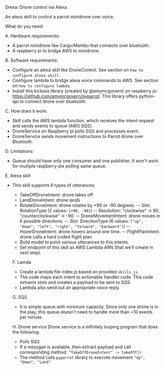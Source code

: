 Drexa: Drone control via Alexa.

An alexa skill to control a parrot minidrone over voice.

What do you need:

A. Hardware requirements:
- A parrot minidrone like Cargo/Mambo that connects over bluetooth.
- A raspberry pi to bridge AWS to minidrone.

B. Software requirements:
- Configure an alexa skill like DroneControl. See section on `how to configure alexa skill`.
- Configure lambda to bridge alexa voice commands to AWS. See section on `how to configure lambda`.
- Install this kickass library (created by @amymcgovern) on raspberry pi: https://github.com/amymcgovern/pyparrot. This library offers python-api to connect drone over bluetooth.

C. How does it work:
- Skill calls the AWS lambda function, which receives the intent request and sends events to queue (AWS SQS).
- DroneService on Raspberry pi polls SQS and processes event.
- DroneService sends movement instructions to Parrot drone over Bluetooth.

D. Limitations:
- Queue should have only one consumer and one publisher. It won't work for multiple raspberry-pis polling same queue.

E. Alexa skill
- This skill supports 6 types of utterances:
  - TakeOffDroneIntent: drone takes off
  - LandDroneIntent: drone lands
  - RotateDroneIntent: drone rotates by +90 or -90 degrees. 
    -- Slot: RotationType (2 values: `[+90, -90]`)
    -- Resolution: "clockwise" -> 90, "counterclockwise" -> -90.
  -- DroneMovementIntent: drone moves in 6 possible directions. 
    -- Slot: DirectionType (6 values: `["up", "down", "left", "right", "forward", "backward"]`)
  -- HoverDroneIntent: drone hovers around one time.
  -- FlightPlanIntent: drone calls a hard coded flight plan:
  - Build model to point various utterances to this intents.
  - Set endpoint of this skill as AWS Lambda ARN (that we'll create in next step).
  
  F. Lamda
  - Create a lambda file index.js based on provided `skills.js`. 
  - The code maps each intent to actionable handler code. This code extracts slots and creates a payload to be sent to SQS.
  - Lambda also send out an appropriate voice reply.
  
  G. SQS
  - It is simple queue with minimum capacity. Since only one drone is in the play, this queue doesn't need to handle more than ~10 events per minute.
  
  H. Drone service
  Drone service is a inifintely looping program that does the following:
  - Polls SQS. 
  - If a messgae is available, then extract payload and call corresponding method. `"TakeOffDroneIntent" -> takeOff()`
  - The method calls `pyparrot` library to execute movement `"Up", "Down", "Land"`

